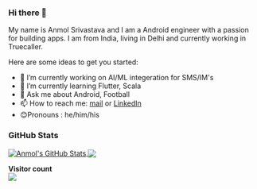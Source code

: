 ### Hi there 👋

My name is Anmol Srivastava and I am a Android engineer with a passion for building apps. I am from India, living in Delhi and currently working in Truecaller.

Here are some ideas to get you started:

- 🔭 I’m currently working on AI/ML integeration for SMS/IM's
- 🌱 I’m currently learning Flutter, Scala
- 💬 Ask me about Android, Football
- 📫 How to reach me: [mail](andor201995@gmail.com) or [LinkedIn](https://www.linkedin.com/in/anmol-srivastava-andor)
- 😊Pronouns : he/him/his


### GitHub Stats

<a href="https://github.com/andor201995/andor201995">
  <img align="center" src="https://github-readme-stats.vercel.app/api?username=andor201995&show_icons=true&line_height=27&count_private=true&title_color=ffffff&text_color=c9cacc&icon_color=2bbc8a&bg_color=1d1f21" alt="Anmol's GitHub Stats" />
</a>

<a href="https://github.com/andor201995/andor201995">
  <img align="center" src="https://github-readme-stats.vercel.app/api/top-langs/?username=andor201995&hide=html,php&title_color=ffffff&text_color=c9cacc&icon_color=2bbc8a&bg_color=1d1f21" />
</a>


<p align="left"> 
  <b>Visitor count</b><br>
  <img src="https://profile-counter.glitch.me/andor201995/count.svg" />
</p>
